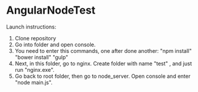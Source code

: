 # AngularNodeTest

Launch instructions:

1) Clone repository
2) Go into folder and open console.
3) You need to enter this commands, one after done another:
"npm install"
"bower install"
"gulp"
4) Next, in this folder, go to nginx. Create folder with name "test" , and just run "nginx.exe".
5) Go back to root folder, then go to node_server. Open console and enter "node main.js".
